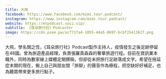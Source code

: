 ```yaml
---
title: 大飛
facebook: https://www.facebook.com/mimi.tour.podcast/
instagram: https://www.instagram.com/mimi.tour.podcast/
website: https://mtpodcast.soci.vip/
subtitle: 《耳朵旅行社》Podcaster
image: https://cdn.psee.pw/acf71fa4-1055-44a5-8697-bcbf25413627.png
---
```


大飛，學名關之恆，《耳朵旅行社》Podcast製作主持人，疫情發生之後足跡停留在48國。曾為旅遊產品經理，負責張羅貴森森的奢華旅遊行程。目前在資訊業本職外，同時為數家線上媒體定期撰稿，但卻從未把旅行足跡落成文字。希望在拖延症末期的現在，搬上自己與朋友間「旅聊」的聲音作為療程，把空缺好好補足，也為聽眾帶來更多旅行點子。